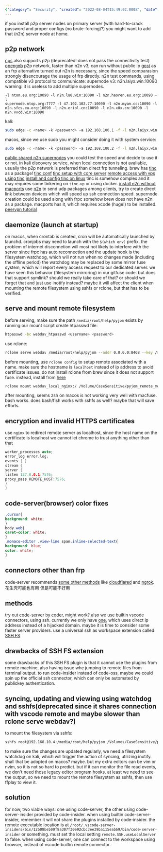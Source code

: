 ```yaml
---
{"category": "Security", "created": "2022-08-04T15:49:02.000Z", "date": "2022-08-04 15:49:02", "description": "The article delves into using reverse proxy for remote code editing and highlights the importance of security measures like implementing p2p server nodes and user authentication. It also provides step-by-step guides on installing and configuring VPNs, remote filesystem servers, frpc, SSHFS, Rclone, htpasswd, inotify across different operating systems. Additionally, it suggests alternative tools such as Code-Server or Code-Server-Insider for accessing remote code servers, while also offering valuable tips to remember while utilizing these applications.", "modified": "2022-12-22T14:12:43.595Z", "tags": ["p2p", "remote control", "sync"], "title": "Reverse Proxy Free Frp Providers, Remote Code Editing, Remote Development"}
---
```

if you install p2p server nodes on primary server (with hard-to-crack password and proper configs (no brute-forcing)?) you might want to add that (n2n) server node at home.
## p2p network
[nps](https://github.com/ehang-io/nps/) also supports p2p
(deprecated! does not pass the connectivity test) [opengnb](https://github.com/gnbdev/opengnb) p2p network, faster than n2n v3, can run without public ip
[gost](https://github.com/ginuerzh/gost) as an frp alternative
turned out n2n is necessary, since the speed comparasion strongly disencourage the usage of frp directly.
n2n test commands, using compatible v3 protocol to communicate:
supernode v3: n2n.laiyx.win:10090
warning: it is useless to add multiple supernodes.
```
-l nton.eu.org:10090 -l n2n.lu8.win:10090 -l n2n.haoren.eu.org:10090 -l
supernode.ntop.org:7777 -l 47.102.102.77:10090 -l n2n.myan.cc:10090 -l n2n.sfcs.eu.org:10090 -l n2n.eriol.cn:10090 -l n2n.x0x.cn:10090 -l n2n.vvcd.win:10090
```
kali:
```bash
sudo edge -c <name> -k <password> -a 192.168.100.1 -f -l n2n.laiyx.win:10090 -Er -A3 -e auto
```
macos, since we use sudo you might consider doing it with system service:
```bash
sudo edge -c <name> -k <password> -a 192.168.100.2 -f -l n2n.laiyx.win:10090 -Er -A3 -e auto
```
[public shared n2n supernodes](http://www.supernode.ml/)
you could test the speed and decide to use it or not.
in kali discovery service, when local connection is not avaliable, usually the p2p network is preferred than direct frp tunneling.
brew has [tinc](https://www.xmodulo.com/how-to-install-and-configure-tinc-vpn.html) as a package!
[tinc conf](https://tinc-vpn.org/documentation/tinc.conf.5)
[tinc setup with core server](https://chanix.github.io/TincCookbook/examples/1-HowToInstallTincOnUbuntu1604.html)
[remote access with vps using tinc](https://zhuanlan.zhihu.com/p/419173153)
[install and config tinc on linux](https://www.xmodulo.com/how-to-install-and-configure-tinc-vpn.html)
tinc is somehow complex and it may requires some tinkering on `tinc-up` or using docker.
[install n2n without macports](https://www.jianshu.com/p/559c1e582724)
use [n2n](https://github.com/ntop/n2n) to send udp packages among clients, try to create direct link between devices which will speed up ssh connection speed. supernode creation could be used along with frpc
somehow brew does not have n2n as a package. macports has it, which requires xcode (huge!) to be installed.
[peervpn tutorial](https://peervpn.net/)
## daemonize (launch at startup)
on macos, when crontab is created, cron will be automatically launched by launchd.
cronjobs may need to launch with the `$(which env)` prefix.
the problem of internet disconnetion will most not likely to interfere with the server since frpc has auto reconnection and the update hook is the filesystem watchdog, which will not run when no changes made (including the offline period)
the watchdog may be replaced by some mirror fuse system, which will report every access request to our dedicated server.
we have seen this behavior (filesystem mirroring) in our gitfuse code. but does that support symlink? should we really take care of that? or should we forget that and just use inotify instead?
maybe it will affect the client when mounting the remote filesystem using sshfs or rclone, but that has to be verified.
## serve and mount remote filesystem
before serving, make sure the path `/media/root/help/pyjom` exists by running our mount script
create htpasswd file:
```bash
htpasswd -bc webdav_htpasswd <username> <password>
```
use rclone:
```bash
rclone serve webdav /media/root/help/pyjom --addr 0.0.0.0:8468 --key /root/.local/share/code-server/localhost.key --cert /root/.local/share/code-server/localhost.crt --htpasswd /root/Desktop/works/sync_git_repos/remote_deploys/webdav_htpasswd -L
```
before mounting, use `rclone config` to setup remote associated with a name. make sure the hostname is `localhost` instead of ip address to avoid certificate issues. do not install rclone from brew since it does not support fuse. instead, install from [here](https://rclone.org/downloads/)
```bash
rclone mount webdav_local_nginx:/ /Volume/CaseSensitive/pyjom_remote_mountpoint --ca-cert /Users/jamesbrown/Desktop/works/host_discovery_ssh_local_connect/certificates/localhost.crt
```
after mounting, seems zsh on macos is not working very well with macfuse. bash works. does bash/fish works with sshfs as well? maybe that will save efforts.
## encryption and invalid HTTPS certificates
use `nginx` to redirect remote server as localhost, since the host name on the certificate is localhost we cannot let chrome to trust anything other than that
```c
worker_processes auto;
error_log error.log;
events { }
stream {
server {
listen 127.0.0.1:7576;
proxy_pass REMOTE_HOST:7576;
}
}
```
## code-server(browser) color fixes
```css
.cursor{
background: white;
}
body.web{
caret-color: white;
}
.monaco-editor .view-line span.inline-selected-text{
background: blue;
color: white;
}
```
## connectors other than frp
code-server recommends [some other methods](https://coder.com/docs/code-server/latest/guide#external-authentication) like [cloudflared](https://github.com/cloudflare/cloudflared#installing-cloudflared) and [ngrok](https://dashboard.ngrok.com/login). 花生壳可能也有用 但是可能不好用
## methods
try out [code-server](https://github.com/coder/code-server) by [coder](https://coder.com/), might work?
also we use builtin vscode connectors, using ssh.
currently we only have [one](https://www.idonglei.com/free-frp), which uses direct ip address instead of a hijacked domain. maybe it is time to consider some faster server providers.
use a universal ssh as workspace extension called [SSH FS](https://marketplace.visualstudio.com/items?itemName=Kelvin.vscode-sshfs)
## drawbacks of SSH FS extension
some drawbacks of this SSH FS plugin is that it cannot use the plugins from remote machine, also having issue whe jumping to remote files from terminal output. to run code-insider instead of code-oss, maybe we could spin up the official ssh connector, which can only be automated by publickey authentication.
## syncing, updating and viewing using watchdog and sshfs(deprecated since it shares connection with vscode remote and maybe slower than rclone serve webdav?)
to mount the filesystem via sshfs:
```bash
sshfs root@192.168.10.4:/media/root/help/pyjom /Volumes/CaseSensitive/pyjom_remote_mountpoint -o follow_symlinks
```
to make sure the changes are updated regularly, we need a filesystem watchdog on kali, which will trigger the action of syncing, utilizing inotify. shall that be adopted on macos? maybe. but my extra editors can be vim or nvim, so it is not so hard to predict. but if it can monitor the file read events, we don't need those legacy editor program hooks.
at least we need to see the output, so we need to mount the remote filesystem as sshfs, then use ffplay to view it.
## solution
for now, two viable ways:
one using code-server, the other using code-server-insider provided by code-insider. when using builtin code-server-insider, remember it will not share the plugins installed by code-insider. the remote executable location is at `/root/.vscode-server-insiders/bin/12b08be500f8a307f30e92cbc3ee39ba115eab69/bin/code-server-insider` or something. must set the local setting `remote.SSH.useLocalServer` to false.
when using code-server, one can connect to the workspace using browser, instead of vscode builtin remote connector.